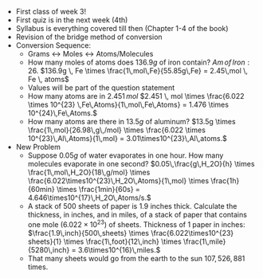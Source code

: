 - First class of week 3!
- First quiz is in the next week (4th)
- Syllabus is everything covered till then (Chapter 1-4 of the book)
- Revision of the bridge method of conversion
- Conversion Sequence:
	- Grams $\leftrightarrow$ Moles $\leftrightarrow$ Atoms/Molecules
	- How many moles of atoms does $136.9g$ of iron contain?
	  $Am \, of \, Iron: 26.$
	  $136.9g \, Fe \times \frac{1\,mol\,Fe}{55.85g\,Fe} = 2.45\,mol \, Fe \, atoms$
	- Values will be part of the question statement
	- How many atoms are in $2.451 \, mol$
	  $2.451 \, mol \times \frac{6.022 \times 10^{23} \,Fe\,Atoms}{1\,mol\,Fe\,Atoms} = 1.476 \times 10^{24}\,Fe\,Atoms.$
	- How many atoms are there in $13.5g$ of aluminum?
	  $13.5g \times \frac{1\,mol}{26.98\,g\,/mol} \times \frac{6.022 \times 10^{23}\,Al\,Atoms}{1\,mol} = 3.01\times10^{23}\,Al\,atoms.$
- New Problem
	- Suppose $0.05g$ of water evaporates in one hour. How many molecules evaporate in one second?
	  $0.05\,\frac{g\,H_2O}{h} \times \frac{1\,mol\,H_2O}{18\,g/mol} \times \frac{6.022\times10^{23}\,H_2O\,Atoms}{1\,mol} \times \frac{1h}{60min} \times \frac{1min}{60s} = 4.646\times10^{17}\,H_2O\,Atoms/s.$
	- A stack of $500$ sheets of paper is $1.9$ inches thick. Calculate the thickness, in inches, and in miles, of a stack of paper that contains one mole ($6.022 \times 10^{23}$) of sheets.
	  Thickness of 1 paper in inches:
	  $\frac{1.9\,inch}{500\,sheets} \times \frac{6.022\times10^{23} sheets}{1} \times \frac{1\,foot}{12\,inch} \times \frac{1\,mile}{5280\,inch} = 3.6\times10^{16}\,miles.$
	- That many sheets would go from the earth to the sun $107,526,881$ times.